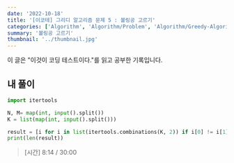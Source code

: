 ```yaml
---
date: '2022-10-18'
title: '[이코테] 그리디 알고리즘 문제 5 : 볼링공 고르기'
categories: ['Algorithm', 'Algorithm/Problem', 'Algorithm/Greedy-Algorithm']
summary: '볼링공 고르기'
thumbnail: '../thumbnail.jpg'
---
```


<div class="noticeBox">이 글은 "이것이 코딩 테스트이다."를 읽고 공부한 기록입니다.</div>

## 내 풀이

```python
import itertools

N, M= map(int, input().split())
K = list(map(int, input().split()))

result = [i for i in list(itertools.combinations(K, 2)) if i[0] != i[1]]
print(len(result))
```

> [시간] 8:14 / 30:00
